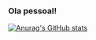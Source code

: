 ### Ola pessoal!

[![Anurag's GitHub stats](https://github-readme-stats.vercel.app/Carladsd&show_icons=true&theme=dark)](https://github.com/anuraghazra/github-readme-stats)




